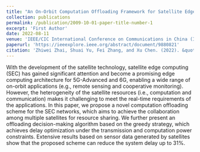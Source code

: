 ```yaml
---
title: "An On-Orbit Computation Offloading Framework for Satellite Edge Computing"
collection: publications
permalink: /publication/2009-10-01-paper-title-number-1
excerpt: 'First Author'
date: 2022-08-11
venue: 'IEEE/CIC International Conference on Communications in China (ICCC)'
paperurl: 'https://ieeexplore.ieee.org/abstract/document/9880821'
citation: 'Zhiwei Zhai, Shuai Yu, Fei Zhang, and Xu Chen. (2022). &quot;An On-Orbit Computation Offloading Framework for Satellite Edge Computing.&quot; <i>IEEE/CIC International Conference on Communications in China (ICCC)</i>. pages 1062-1067.'
---
```


With the development of the satellite technology, satellite edge computing (SEC) has gained significant attention and become a promising edge computing architecture for 5G-Advanced and 6G, enabling a wide range of on-orbit applications (e.g., remote sensing and cooperative monitoring). However, the heterogeneity of the satellite resources (i.e., computation and communication) makes it challenging to meet the real-time requirements of the applications. In this paper, we propose a novel computation offloading scheme for the SEC networks, which aims to achieve the collaboration among multiple satellites for resource sharing. We further present an offloading decision-making algorithm based on the greedy strategy, which achieves delay optimization under the transmission and computation power constraints. Extensive results based on sensor data generated by satellites show that the proposed scheme can reduce the system delay up to 31%.
